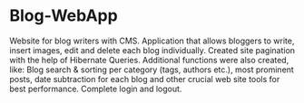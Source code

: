 # Blog-WebApp
Website for blog writers with CMS. Application that allows bloggers to write, insert images, edit and delete each blog individually.
Created site pagination with the help of Hibernate Queries. Additional functions were also created, like: Blog search & sorting per category (tags, authors etc.), most prominent posts, date subtraction for each blog and other crucial web site tools for best performance.
Complete login and logout.


